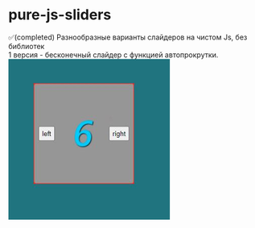 # pure-js-sliders
✅(completed) Разнообразные варианты слайдеров на чистом Js, без библиотек
<br>
1 версия - бесконечный слайдер с функцией автопрокрутки.
<br>
<img src="cover.png" alt="бесконечный слайдер с функцией автопрокрутки">
